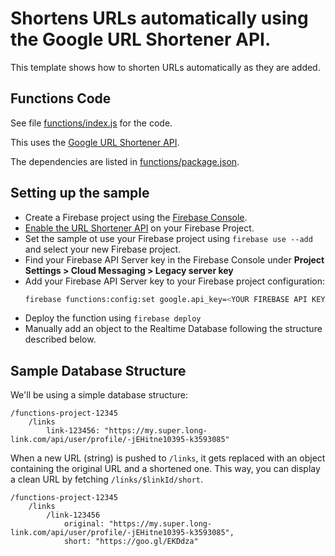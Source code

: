 # Shortens URLs automatically using the Google URL Shortener API.

This template shows how to shorten URLs automatically as they are added.


## Functions Code

See file [functions/index.js](functions/index.js) for the code.

This uses the [Google URL Shortener API](https://developers.google.com/url-shortener/).

The dependencies are listed in [functions/package.json](functions/package.json).

## Setting up the sample

 - Create a Firebase project using the [Firebase Console](https://console.firebase.google.com).
 - [Enable the URL Shortener API](https://console.cloud.google.com/apis/library/urlshortener.googleapis.com/?project=_) on your Firebase Project.
 - Set the sample ot use your Firebase project using `firebase use --add` and select your new Firebase project.
 - Find your Firebase API Server key in the Firebase Console under **Project Settings > Cloud Messaging > Legacy server key**
 - Add your Firebase API Server key to your Firebase project configuration:
    ```bash
    firebase functions:config:set google.api_key=<YOUR FIREBASE API KEY>
    ```
 - Deploy the function using `firebase deploy`
 - Manually add an object to the Realtime Database following the structure described below.


## Sample Database Structure

We'll be using a simple database structure:

```
/functions-project-12345
    /links
        link-123456: "https://my.super.long-link.com/api/user/profile/-jEHitne10395-k3593085"
```

When a new URL (string) is pushed to `/links`, it gets replaced with an object containing the original URL and a shortened one.
This way, you can display a clean URL by fetching `/links/$linkId/short`.

```
/functions-project-12345
    /links
        /link-123456
            original: "https://my.super.long-link.com/api/user/profile/-jEHitne10395-k3593085",
            short: "https://goo.gl/EKDdza"
```
